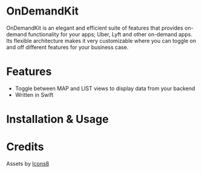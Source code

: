 # OnDemandKit
OnDemandKit is an elegant and efficient suite of features that provides on-demand functionality for your apps; Uber, Lyft and other on-demand apps. Its flexible architecture makes it very customizable where you can toggle on and off different features for your business case. 

# Features
- Toggle between MAP and LIST views to display data from your backend
- Written in Swift

# Installation & Usage

# Credits
Assets by <a href="https://icons8.com">Icons8</a>
